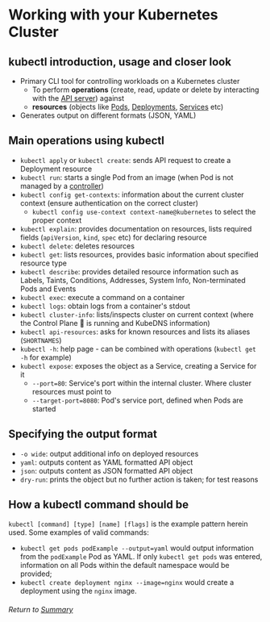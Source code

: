 # Working with your Kubernetes Cluster

## kubectl introduction, usage and closer look

- Primary CLI tool for controlling workloads on a Kubernetes cluster
    - To perform **operations** (create, read, update or delete by interacting with the [API server](../01exploringKubernetesArchitecture/02kubernetesAPI.MD)) against
    - **resources** (objects like [Pods](../01exploringKubernetesArchitecture/03APIObjectsPods.MD), [Deployments](../01exploringKubernetesArchitecture/04APIObjectsControllers.MD#types-of-controllers), [Services](../01exploringKubernetesArchitecture/05APIObjectsServices.md) etc)
- Generates output on different formats (JSON, YAML)

## Main operations using kubectl
- `kubectl apply` or `kubectl create`: sends API request to create a Deployment resource
- `kubectl run`: starts a single Pod from an image (when Pod is not managed by a [controller](../01exploringKubernetesArchitecture/04APIObjectsControllers.MD))
- `kubectl config get-contexts`: information about the current cluster context (ensure authentication on the correct cluster)
    - `kubectl config use-context context-name@kubernetes` to select the proper context 
- `kubectl explain`: provides documentation on resources, lists required fields (`apiVersion`, `kind`, `spec` etc) for declaring resource
- `kubectl delete`: deletes resources
- `kubectl get`: lists resources, provides basic information about specified resource type
- `kubectl describe`: provides detailed resource information such as Labels, Taints, Conditions, Addresses, System Info, Non-terminated Pods and Events
- `kubectl exec`: execute a command on a container
- `kubectl logs`: obtain logs from a container's stdout
- `kubectl cluster-info`: lists/inspects cluster on current context (where the Control Plane 🧠 is running and KubeDNS information)
- `kubectl api-resources`: asks for known resources and lists its aliases (`SHORTNAMES`)
- `kubectl -h`: help page - can be combined with operations (`kubectl get -h` for example)
- `kubectl expose`: exposes the object as a Service, creating a Service for it
    - `--port=80`: Service's port within the internal cluster. Where cluster resources must point to
    - `--target-port=8080`: Pod's service port, defined when Pods are started

## Specifying the output format
- `-o wide`:  output additional info on deployed resources
- `yaml`: outputs content as YAML formatted API object
- `json`: outputs content as JSON formatted API object
- `dry-run`: prints the object but no further action is taken; for test reasons

## How a kubectl command should be
`kubectl [command] [type] [name] [flags]` is the example pattern herein used. Some examples of valid commands:
- `kubectl get pods podExample --output=yaml` would output information from the `podExample` Pod as YAML. If only `kubectl get pods` was entered, information on all Pods within the default namespace would be provided;
- `kubectl create deployment nginx --image=nginx` would create a deployment using the `nginx` image.

###### Return to [Summary](https://github.com/l12f3r/CKAstudy/tree/main/03workingK8sCluster#readme)